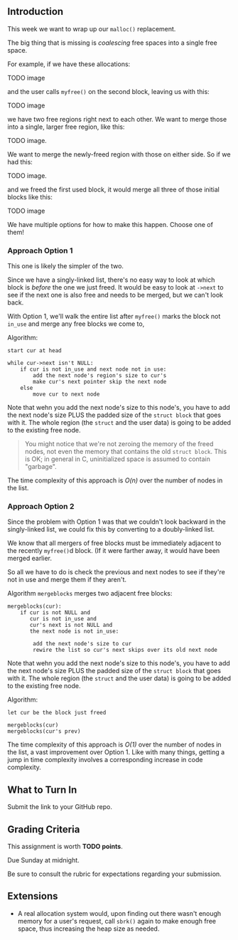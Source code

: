 <!-- Project 7: TODO -->

## Introduction

This week we want to wrap up our `malloc()` replacement.

The big thing that is missing is _coalescing_ free spaces into a single
free space.

For example, if we have these allocations:

TODO image

and the user calls `myfree()` on the second block, leaving us with this:

TODO image

we have two free regions right next to each other. We want to merge
those into a single, larger free region, like this:

TODO image.

We want to merge the newly-freed region with those on either side. So if
we had this:

TODO image.

and we freed the first used block, it would merge all three of those
initial blocks like this:

TODO image

We have multiple options for how to make this happen. Choose one of
them!

### Approach Option 1

This one is likely the simpler of the two.

Since we have a singly-linked list, there's no easy way to look at which
block is _before_ the one we just freed. It would be easy to look at
`->next` to see if the next one is also free and needs to be merged, but
we can't look back.

With Option 1, we'll walk the entire list after `myfree()` marks the
block not `in_use` and merge any free blocks we come to,

Algorithm:


```
start cur at head

while cur->next isn't NULL:
    if cur is not in_use and next node not in use:
        add the next node's region's size to cur's
        make cur's next pointer skip the next node
    else
        move cur to next node
```

Note that wehn you add the next node's size to this node's, you have to
add the next node's size PLUS the padded size of the `struct block` that
goes with it. The whole region (the `struct` and the user data) is
going to be added to the existing free node.

> You might notice that we're not zeroing the memory of the freed
> nodes, not even the memory that contains the old `struct block`. This
> is OK; in general in C, uninitialized space is assumed to contain
> "garbage".


The time complexity of this approach is _O(n)_ over the number of nodes
in the list.

### Approach Option 2

Since the problem with Option 1 was that we couldn't look backward in
the singly-linked list, we could fix this by converting to a
doubly-linked list.

We know that all mergers of free blocks must be immediately adjacent to
the recently `myfree()`d block. (If it were farther away, it would have
been merged earlier.

So all we have to do is check the previous and next nodes to see if
they're not in use and merge them if they aren't.

Algorithm `mergeblocks` merges two adjacent free blocks:

```
mergeblocks(cur):
    if cur is not NULL and
       cur is not in_use and
       cur's next is not NULL and
       the next node is not in_use:

        add the next node's size to cur
        rewire the list so cur's next skips over its old next node
```

Note that wehn you add the next node's size to this node's, you have to
add the next node's size PLUS the padded size of the `struct block` that
goes with it. The whole region (the `struct` and the user data) is
going to be added to the existing free node.

Algorithm:

```
let cur be the block just freed

mergeblocks(cur)
mergeblocks(cur's prev)
```

The time complexity of this approach is _O(1)_ over the number of nodes
in the list, a vast improvement over Option 1. Like with many things,
getting a jump in time complexity involves a corresponding increase in
code complexity.

## What to Turn In

Submit the link to your GitHub repo.

## Grading Criteria

This assignment is worth **TODO points**.

Due Sunday at midnight.

Be sure to consult the rubric for expectations regarding your
submission.

## Extensions

* A real allocation system would, upon finding out there wasn't enough
  memory for a user's request, call `sbrk()` again to make enough free
  space, thus increasing the heap size as needed.

<!-- Rubric

If the next block is free, it and the newly freed block are merged (15)

If the previous block is free, it and the newly freed block are merged (15)

If the freed block is surrounded by free blocks, they are all merged into a single block (15)

If the existing free block is at the head of the list, it is merged successfully (10)

If the existing free block is at the tail of the list, it is merged successfully (10)

If the newly freed block is at the head of the list, it is merged successfully (10)

If the newly freed block is at the tail of the list, it is merged successfully (10)

If the newly freed block has no free neighbors, nothing is merged (5)
-->

